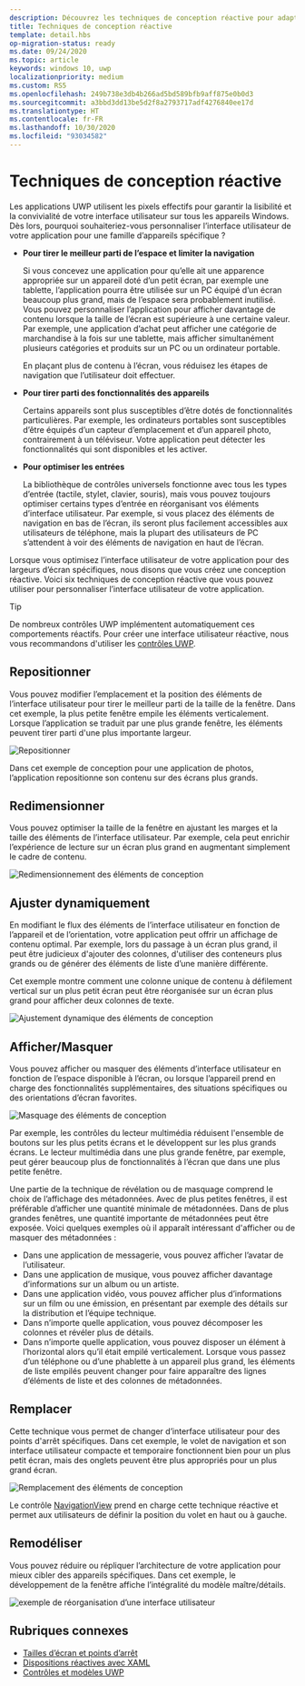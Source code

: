 ```yaml
---
description: Découvrez les techniques de conception réactive pour adapter votre application à des appareils spécifiques
title: Techniques de conception réactive
template: detail.hbs
op-migration-status: ready
ms.date: 09/24/2020
ms.topic: article
keywords: windows 10, uwp
localizationpriority: medium
ms.custom: RS5
ms.openlocfilehash: 249b738e3db4b266ad5bd589bfb9aff875e0b0d3
ms.sourcegitcommit: a3bbd3dd13be5d2f8a2793717adf4276840ee17d
ms.translationtype: HT
ms.contentlocale: fr-FR
ms.lasthandoff: 10/30/2020
ms.locfileid: "93034582"
---
```

# <a name="responsive-design-techniques"></a>Techniques de conception réactive

Les applications UWP utilisent les pixels effectifs pour garantir la lisibilité et la convivialité de votre interface utilisateur sur tous les appareils Windows. Dès lors, pourquoi souhaiteriez-vous personnaliser l’interface utilisateur de votre application pour une famille d’appareils spécifique ?

- **Pour tirer le meilleur parti de l’espace et limiter la navigation**

    Si vous concevez une application pour qu’elle ait une apparence appropriée sur un appareil doté d’un petit écran, par exemple une tablette, l’application pourra être utilisée sur un PC équipé d’un écran beaucoup plus grand, mais de l’espace sera probablement inutilisé. Vous pouvez personnaliser l’application pour afficher davantage de contenu lorsque la taille de l’écran est supérieure à une certaine valeur. Par exemple, une application d’achat peut afficher une catégorie de marchandise à la fois sur une tablette, mais afficher simultanément plusieurs catégories et produits sur un PC ou un ordinateur portable.

    En plaçant plus de contenu à l’écran, vous réduisez les étapes de navigation que l’utilisateur doit effectuer.

- **Pour tirer parti des fonctionnalités des appareils**

    Certains appareils sont plus susceptibles d’être dotés de fonctionnalités particulières. Par exemple, les ordinateurs portables sont susceptibles d’être équipés d’un capteur d’emplacement et d’un appareil photo, contrairement à un téléviseur. Votre application peut détecter les fonctionnalités qui sont disponibles et les activer.

- **Pour optimiser les entrées**

    La bibliothèque de contrôles universels fonctionne avec tous les types d’entrée (tactile, stylet, clavier, souris), mais vous pouvez toujours optimiser certains types d’entrée en réorganisant vos éléments d’interface utilisateur. Par exemple, si vous placez des éléments de navigation en bas de l’écran, ils seront plus facilement accessibles aux utilisateurs de téléphone, mais la plupart des utilisateurs de PC s’attendent à voir des éléments de navigation en haut de l’écran.

Lorsque vous optimisez l’interface utilisateur de votre application pour des largeurs d’écran spécifiques, nous disons que vous créez une conception réactive. Voici six techniques de conception réactive que vous pouvez utiliser pour personnaliser l’interface utilisateur de votre application.

>[!TIP]
> De nombreux contrôles UWP implémentent automatiquement ces comportements réactifs. Pour créer une interface utilisateur réactive, nous vous recommandons d'utiliser les [contrôles UWP](../controls-and-patterns/index.md).

## <a name="reposition"></a>Repositionner

Vous pouvez modifier l’emplacement et la position des éléments de l’interface utilisateur pour tirer le meilleur parti de la taille de la fenêtre. Dans cet exemple, la plus petite fenêtre empile les éléments verticalement. Lorsque l’application se traduit par une plus grande fenêtre, les éléments peuvent tirer parti d'une plus importante largeur.

![Repositionner](images/rsp-design/rspd-reposition2.gif)

Dans cet exemple de conception pour une application de photos, l’application repositionne son contenu sur des écrans plus grands.

## <a name="resize"></a>Redimensionner

Vous pouvez optimiser la taille de la fenêtre en ajustant les marges et la taille des éléments de l’interface utilisateur. Par exemple, cela peut enrichir l’expérience de lecture sur un écran plus grand en augmentant simplement le cadre de contenu.

![Redimensionnement des éléments de conception](images/rsp-design/rspd-resize2.gif)

## <a name="reflow"></a>Ajuster dynamiquement

En modifiant le flux des éléments de l’interface utilisateur en fonction de l’appareil et de l’orientation, votre application peut offrir un affichage de contenu optimal. Par exemple, lors du passage à un écran plus grand, il peut être judicieux d'ajouter des colonnes, d'utiliser des conteneurs plus grands ou de  générer des éléments de liste d’une manière différente.

Cet exemple montre comment une colonne unique de contenu à défilement vertical sur un plus petit écran peut être réorganisée sur un écran plus grand pour afficher deux colonnes de texte.

![Ajustement dynamique des éléments de conception](images/rsp-design/rspd_reflow.gif)

## <a name="showhide"></a>Afficher/Masquer

Vous pouvez afficher ou masquer des éléments d’interface utilisateur en fonction de l’espace disponible à l’écran, ou lorsque l’appareil prend en charge des fonctionnalités supplémentaires, des situations spécifiques ou des orientations d’écran favorites.

![Masquage des éléments de conception](images/rsp-design/rspd-revealhide.gif)

Par exemple, les contrôles du lecteur multimédia réduisent l'ensemble de boutons sur les plus petits écrans et le développent sur les plus grands écrans. Le lecteur multimédia dans une plus grande fenêtre, par exemple, peut gérer beaucoup plus de fonctionnalités à l’écran que dans une plus petite fenêtre.

Une partie de la technique de révélation ou de masquage comprend le choix de l’affichage des métadonnées. Avec de plus petites fenêtres, il est préférable d’afficher une quantité minimale de métadonnées. Dans de plus grandes fenêtres, une quantité importante de métadonnées peut être exposée. Voici quelques exemples où il apparaît intéressant d'afficher ou de masquer des métadonnées :

- Dans une application de messagerie, vous pouvez afficher l’avatar de l’utilisateur.
- Dans une application de musique, vous pouvez afficher davantage d’informations sur un album ou un artiste.
- Dans une application vidéo, vous pouvez afficher plus d’informations sur un film ou une émission, en présentant par exemple des détails sur la distribution et l’équipe technique.
- Dans n’importe quelle application, vous pouvez décomposer les colonnes et révéler plus de détails.
- Dans n’importe quelle application, vous pouvez disposer un élément à l’horizontal alors qu’il était empilé verticalement. Lorsque vous passez d’un téléphone ou d’une phablette à un appareil plus grand, les éléments de liste empilés peuvent changer pour faire apparaître des lignes d’éléments de liste et des colonnes de métadonnées.

## <a name="replace"></a>Remplacer

Cette technique vous permet de changer d’interface utilisateur pour des points d'arrêt spécifiques. Dans cet exemple, le volet de navigation et son interface utilisateur compacte et temporaire fonctionnent bien pour un plus petit écran, mais des onglets peuvent être plus appropriés pour un plus grand écran.

![Remplacement des éléments de conception](images/rsp-design/rspd-replace.gif)

Le contrôle [NavigationView](../controls-and-patterns/navigationview.md) prend en charge cette technique réactive et permet aux utilisateurs de définir la position du volet en haut ou à gauche.

## <a name="re-architect"></a>Remodéliser

Vous pouvez réduire ou répliquer l’architecture de votre application pour mieux cibler des appareils spécifiques. Dans cet exemple, le développement de la fenêtre affiche l’intégralité du modèle maître/détails.

![exemple de réorganisation d’une interface utilisateur](images/rsp-design/rspd-rearchitect.gif)

## <a name="related-topics"></a>Rubriques connexes

- [Tailles d’écran et points d’arrêt](screen-sizes-and-breakpoints-for-responsive-design.md)
- [Dispositions réactives avec XAML](layouts-with-xaml.md)
- [Contrôles et modèles UWP](../controls-and-patterns/index.md)
